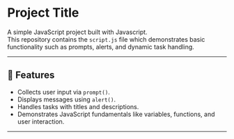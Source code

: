 # Project Title

A simple JavaScript project built with Javascript.  
This repository contains the `script.js` file which demonstrates basic functionality such as prompts, alerts, and dynamic task handling.

---

## 🚀 Features
- Collects user input via `prompt()`.
- Displays messages using `alert()`.
- Handles tasks with titles and descriptions.
- Demonstrates JavaScript fundamentals like variables, functions, and user interaction.

---
